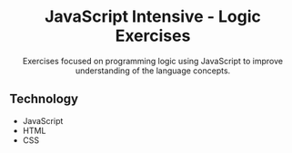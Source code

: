 <h1 align="center">JavaScript Intensive - Logic Exercises</h1>

<p align="center">Exercises focused on programming logic using JavaScript to improve understanding of the language concepts.</p>

## Technology

- JavaScript
- HTML
- CSS